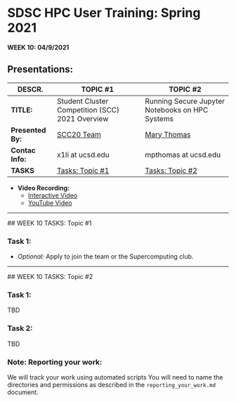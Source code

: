 # SDSC HPC User Training: Spring 2021

**WEEK 10: 04/9/2021**

## Presentations: 

| **DESCR.** | **TOPIC #1**  | **TOPIC #2** |
| ----------- | ----------- |  ----------- |
| **TITLE:** | Student Cluster Competition (SCC) 2021 Overview  | Running Secure Jupyter Notebooks on HPC Systems |
| **Presented By:**   | [SCC20 Team](https://hpc-students.sdsc.edu/scc/index.html) | [Mary Thomas](https://www.sdsc.edu/~mthomas/)
| **Contac Info:** |  x1li at ucsd.edu | mpthomas at ucsd.edu |
| **TASKS** | [Tasks: Topic #1](#topic1) | [Tasks: Topic #2](#topic2) |

* **Video Recording:** 
   * [Interactive Video](https://education.sdsc.edu/training/hpc_user_training_2021/week10)
   * [YouTube Video](https://youtu.be/UCZn1fHwTLM)


<hr>
## <a name="topic1"></a>WEEK 10 TASKS: Topic #1

### Task 1: 
* _Optional:_ Apply to join the team or the Supercomputing club.

<hr>
## <a name="topic2">WEEK 10 TASKS: Topic #2

### Task 1: 
TBD

### Task 2:
TBD



### Note: Reporting your work:
We will track your work using automated scripts
You will need to name the directories and permissions as described in the ``reporting_your_work.md`` document.
